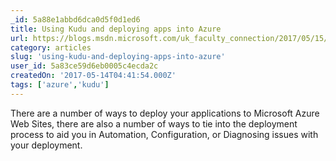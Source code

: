 ```yaml
---
_id: 5a88e1abbd6dca0d5f0d1ed6
title: Using Kudu and deploying apps into Azure
url: https://blogs.msdn.microsoft.com/uk_faculty_connection/2017/05/15/using-kudu-and-deploying-apps-into-azure/
category: articles
slug: 'using-kudu-and-deploying-apps-into-azure'
user_id: 5a83ce59d6eb0005c4ecda2c
createdOn: '2017-05-14T04:41:54.000Z'
tags: ['azure','kudu']
---
```


There are a number of ways to deploy your applications to Microsoft Azure Web Sites, there are also a number of ways to tie into the deployment process to aid you in Automation, Configuration, or Diagnosing issues with your deployment.
